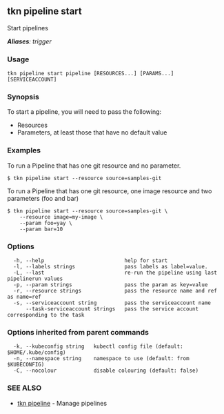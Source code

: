 ## tkn pipeline start

Start pipelines

***Aliases**: trigger*

### Usage

```
tkn pipeline start pipeline [RESOURCES...] [PARAMS...] [SERVICEACCOUNT]
```

### Synopsis

To start a pipeline, you will need to pass the following:

- Resources
- Parameters, at least those that have no default value

### Examples

To run a Pipeline that has one git resource and no parameter.

	$ tkn pipeline start --resource source=samples-git


To run a Pipeline that has one git resource, one image resource and
two parameters (foo and bar)


	$ tkn pipeline start --resource source=samples-git \
		--resource image=my-image \
		--param foo=yay \
		--param bar=10

### Options

```
  -h, --help                          help for start
  -l, --labels strings                pass labels as label=value.
  -L, --last                          re-run the pipeline using last pipelinerun values
  -p, --param strings                 pass the param as key=value
  -r, --resource strings              pass the resource name and ref as name=ref
  -s, --serviceaccount string         pass the serviceaccount name
      --task-serviceaccount strings   pass the service account corresponding to the task
```

### Options inherited from parent commands

```
  -k, --kubeconfig string   kubectl config file (default: $HOME/.kube/config)
  -n, --namespace string    namespace to use (default: from $KUBECONFIG)
  -C, --nocolour            disable colouring (default: false)
```

### SEE ALSO

* [tkn pipeline](tkn_pipeline.md)	 - Manage pipelines

